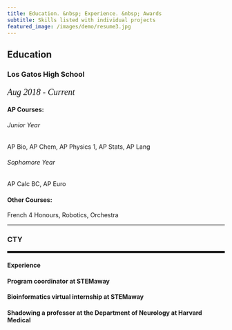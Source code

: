 ```yaml
---
title: Education. &nbsp; Experience. &nbsp; Awards
subtitle: Skills listed with individual projects
featured_image: /images/demo/resume3.jpg
---
```

        
 <h2><span>Education</span></h2>

 <h3>Los Gatos High School</h3>
  <p style="font-family:verdana; font-size:20px"><em class="date">Aug 2018 - Current</em></p>

<h4>AP Courses:</h4>
<h6>Junior Year</h6> 
AP Bio, AP Chem, AP Physics 1, AP Stats, AP Lang
<h6>Sophomore Year</h6>
AP Calc BC, AP Euro

<h4>Other Courses:</h4>
French 4 Honours, Robotics, Orchestra

<hr>
               
<h3>CTY</h3>

<hr style="height:5px;color:black">

<h4>Experience</h4>

<h4>Program coordinator at STEMaway</h4>
<h4>Bioinformatics virtual internship at STEMaway</h4>
<h4>Shadowing a professer at the Department of Neurology at Harvard Medical</h4>
